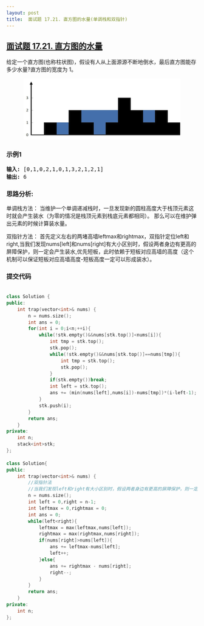 ```yaml
---
layout: post
title:  面试题 17.21. 直方图的水量(单调栈和双指针)
---
```


## [面试题 17.21. 直方图的水量](https://leetcode-cn.com/problems/volume-of-histogram-lcci/)


给定一个直方图(也称柱状图)，假设有人从上面源源不断地倒水，最后直方图能存多少水量?直方图的宽度为 1。

<center class="half">
    <img src="../images/leecode/rainwatertrap.png"/>
</center>


### 示例1
<pre>
<strong>输入:</strong> [0,1,0,2,1,0,1,3,2,1,2,1]
<strong>输出:</strong> 6
</pre>



### 思路分析:

单调栈方法：
    当维护一个单调递减栈时，一旦发现新的圆柱高度大于栈顶元素这时就会产生装水（为零的情况是栈顶元素到栈底元素都相同）。
    那么可以在维护弹出元素的时候计算装水量。




双指针方法：
    首先定义左右的两堵高墙leftmax和rightmax，双指针定位left和right,当我们发现nums[left]和nums[right]有大小区别时，假设两者身边有更高的屏障保护，则一定会产生装水,优先短板，此时依赖于短板对应高墙的高度（这个机制可以保证短板对应高墙高度-短板高度一定可以形成装水）。

### 提交代码

```C++

class Solution {
public:
    int trap(vector<int>& nums) {
        n = nums.size();
        int ans = 0;
        for(int i = 0;i<n;++i){
            while(!stk.empty()&&nums[stk.top()]<nums[i]){
                int tmp = stk.top();
                stk.pop();
                while(!stk.empty()&&nums[stk.top()]==nums[tmp]){
                    int tmp = stk.top();
                    stk.pop();
                }
                if(stk.empty())break;
                int left = stk.top();
                ans += (min(nums[left],nums[i])-nums[tmp])*(i-left-1);
            }
            stk.push(i);
        }
        return ans;
    }
private:
    int n;
    stack<int>stk;
};

class Solution{
public:
    int trap(vector<int>& nums) {
        //双指针法
        //当我们发现left和right有大小区别时，假设两者身边有更高的屏障保护，则一定会产生装水
        n = nums.size();
        int left = 0,right = n-1;
        int leftmax = 0,rightmax = 0;
        int ans = 0;
        while(left<right){
            leftmax = max(leftmax,nums[left]);
            rightmax = max(rightmax,nums[right]);
            if(nums[right]>nums[left]){
                ans += leftmax-nums[left];
                left++;
            }else{
                ans += rightmax - nums[right];
                right--;
            }
        }
        return ans;
    }
private:
    int n;
};
```

